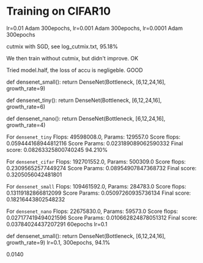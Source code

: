 # Training on CIFAR10

lr=0.01 Adam 300epochs,
lr=0.001 Adam 300epochs,
lr=0.0001 Adam 300epochs

cutmix with SGD, see log_cutmix.txt, 95.18%

We then train without cutmix, but didn't improve. OK

Tried model.half, the loss of accu is negligeble. GOOD

def densenet_small():
    return DenseNet(Bottleneck, [6,12,24,16], growth_rate=9)

def densenet_tiny():
    return DenseNet(Bottleneck, [6,12,24,16], growth_rate=6)

def densenet_nano():
    return DenseNet(Bottleneck, [6,12,24,16], growth_rate=4)

For `densenet_tiny`
Flops: 49598008.0, Params: 129557.0
Score flops: 0.059444168944812116 Score Params: 0.023189089062590332
Final score: 0.08263325800740245
94.210%

For `densenet_cifar`
Flops: 192701552.0, Params: 500309.0
Score flops: 0.23095652577449274 Score Params: 0.08954907847368732
Final score: 0.3205056042481801

For `densenet_small`
Flops: 109461592.0, Params: 284783.0
Score flops: 0.13119182866812099 Score Params: 0.05097260935736134
Final score: 0.18216443802548232

For `densenet_nano`
Flops: 22675830.0, Params: 59573.0
Score flops: 0.027177419494021596 Score Params: 0.010662824878051312
Final score: 0.03784024437207291
60epochs lr=0.1

def densenet_small():
    return DenseNet(Bottleneck, [6,12,24,16], growth_rate=9)
lr=0.1, 300epochs, 94.1%

0.0140
